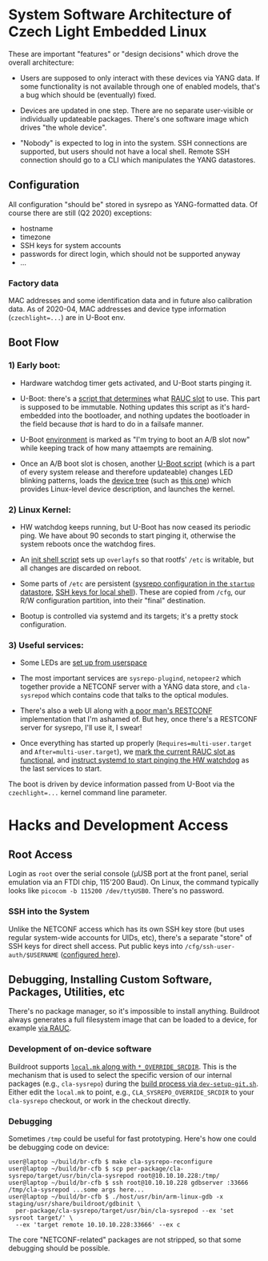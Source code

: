 # System Software Architecture of Czech Light Embedded Linux

These are important "features" or "design decisions" which drove the overall architecture:

- Users are supposed to only interact with these devices via YANG data.
If some functionality is not available through one of enabled models, that's a bug which should be (eventually) fixed.

- Devices are updated in one step.
There are no separate user-visible or individually updateable packages.
There's one software image which drives "the whole device".

- "Nobody" is expected to log in into the system.
SSH connections are supported, but users should not have a local shell.
Remote SSH connection should go to a CLI which manipulates the YANG datastores.

## Configuration

All configuration "should be" stored in sysrepo as YANG-formatted data.
Of course there are still (Q2 2020) exceptions:

- hostname
- timezone
- SSH keys for system accounts
- passwords for direct login, which should not be supported anyway
- ...

### Factory data

MAC addresses and some identification data and in future also calibration data.
As of 2020-04, MAC addresses and device type information (`czechlight=...`) are in U-Boot env.

## Boot Flow

### 1) Early boot:

- Hardware watchdog timer gets activated, and U-Boot starts pinging it.

- U-Boot: there's a [script that determines](../board/czechlight/clearfog/patches/u-boot/boot.patch) what [RAUC slot](https://rauc.readthedocs.io/en/latest/basic.html#target-slot-selection) to use.
This part is supposed to be immutable.
Nothing updates this script as it's hard-embedded into the bootloader, and nothing updates the bootloader in the field because *that* is hard to do in a failsafe manner.

- U-Boot [environment](https://elinux.org/U-boot_environment_variables_in_linux) is marked as "I'm trying to boot an A/B slot now" while keeping track of how many attaempts are remaining.

- Once an A/B boot slot is chosen, another [U-Boot script](../board/czechlight/clearfog/boot.scr.txt) (which is a part of every system release and therefore updateable) changes LED blinking patterns, loads the [device tree](https://elinux.org/Device_Tree_Reference) (such as [this one](../board/czechlight/clearfog/sdn-roadm-line-clearfog.dts)) which provides Linux-level device description, and launches the kernel.

### 2) Linux Kernel:

- HW watchdog keeps running, but U-Boot has now ceased its periodic ping.
We have about 90 seconds to start pinging it, otherwise the system reboots once the watchdog fires.

- An [init shell script](../package/czechlight-cfg-fs/init-czechlight.sh) sets up `overlayfs` so that rootfs' `/etc` is writable, but all changes are discarded on reboot.

- Some parts of `/etc` are persistent ([sysrepo configuration in the `startup` datastore](../package/czechlight-cfg-fs/sysrepo-persistent-cfg.service), [SSH keys for local shell](../package/czechlight-cfg-fs/openssh-persistent-keys.service)).
These are copied from `/cfg`, our R/W configuration partition, into their "final" destination.

- Bootup is controlled via systemd and its targets; it's a pretty stock configuration.

### 3) Useful services:

- Some LEDs are [set up from userspace](../package/czechlight-clearfog-leds/)

- The most important services are `sysrepo-plugind`, `netopeer2` which together provide a NETCONF server with a YANG data store, and `cla-sysrepod` which contains code that talks to the optical modules.

- There's also a web UI along with [a poor man's RESTCONF](../package/gammarus/) implementation that I'm ashamed of.
But hey, once there's a RESTCONF server for sysrepo, I'll use it, I swear!

- Once everything has started up properly (`Requires=multi-user.target` and `After=multi-user.target`), we [mark the current RAUC slot as functional](../package/czechlight-rauc/rauc-mark-good.service), and [instruct systemd to start pinging the HW watchdog](../package/czechlight-rauc/enable-hw-watchdog.service) as the last services to start.

The boot is driven by device information passed from U-Boot via the `czechlight=...` kernel command line parameter.

# Hacks and Development Access

## Root Access

Login as `root` over the serial console (µUSB port at the front panel, serial emulation via an FTDI chip, 115'200 Baud).
On Linux, the command typically looks like `picocom -b 115200 /dev/ttyUSB0`.
There's no password.

### SSH into the System

Unlike the NETCONF access which has its own SSH key store (but uses regular system-wide accounts for UIDs, etc), there's a separate "store" of SSH keys for direct shell access.
Put public keys into `/cfg/ssh-user-auth/$USERNAME` ([configured here](../package/czechlight-cfg-fs/czechlight-cfg-fs.mk)).

## Debugging, Installing Custom Software, Packages, Utilities, etc

There's no package manager, so it's impossible to install anything.
Buildroot always generates a full filesystem image that can be loaded to a device, for example [via RAUC](../README.md#Updates_via_RAUC).

### Development of on-device software

Buildroot supports [`local.mk` along with `*_OVERRIDE_SRCDIR`](https://buildroot.org/downloads/manual/manual.html#_using_buildroot_during_development).
This is the mechanism that is used to select the specific version of our internal packages (e.g., `cla-sysrepo`) during the [build process via `dev-setup-git.sh`](../README.md#developer-workflow).
Either edit the `local.mk` to point, e.g., `CLA_SYSREPO_OVERRIDE_SRCDIR` to your `cla-sysrepo` checkout, or work in the checkout directly.

### Debugging

Sometimes `/tmp` could be useful for fast prototyping.
Here's how one could be debugging code on device:

```shell-session
user@laptop ~/build/br-cfb $ make cla-sysrepo-reconfigure
user@laptop ~/build/br-cfb $ scp per-package/cla-sysrepo/target/usr/bin/cla-sysrepod root@10.10.10.228:/tmp/
user@laptop ~/build/br-cfb $ ssh root@10.10.10.228 gdbserver :33666 /tmp/cla-sysrepod ...some args here...
user@laptop ~/build/br-cfb $ ./host/usr/bin/arm-linux-gdb -x staging/usr/share/buildroot/gdbinit \
  per-package/cla-sysrepo/target/usr/bin/cla-sysrepod --ex 'set sysroot target/' \
  --ex 'target remote 10.10.10.228:33666' --ex c
```

The core "NETCONF-related" packages are not stripped, so that some debugging should be possible.
